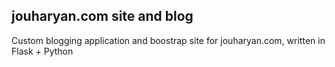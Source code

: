 ## jouharyan.com site and blog
Custom blogging application and boostrap site for jouharyan.com, written in Flask + Python

